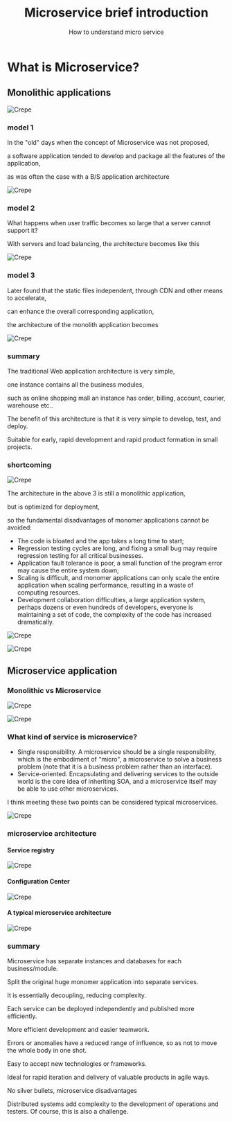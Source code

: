 ﻿---
layout: post
title: Microservice brief introduction
subtitle: How to understand micro service
tags: [technology]
comments: true
---


# What is Microservice?


## Monolithic applications

![Crepe](/img/microservice/p004.png)

### model 1

In the "old" days when the concept of Microservice was not proposed, 

a software application tended to develop and package all the features of the application, 

as was often the case with a B/S application architecture

![Crepe](/img/microservice/p001.png)

### model 2

What happens when user traffic becomes so large that a server cannot support it? 

With servers and load balancing, the architecture becomes like this

![Crepe](/img/microservice/p002.png)

### model 3

Later found that the static files independent, through CDN and other means to accelerate, 

can enhance the overall corresponding application, 

the architecture of the monolith application becomes

![Crepe](/img/microservice/p003.png)

### summary

The traditional Web application architecture is very simple, 

one instance contains all the business modules, 

such as online shopping mall an instance has order, billing, account, courier, warehouse etc.. 

The benefit of this architecture is that it is very simple to develop, test, and deploy. 

Suitable for early, rapid development and rapid product formation in small projects.

### shortcoming

![Crepe](/img/microservice/p005.png)

The architecture in the above 3 is still a monolithic application, 

but is optimized for deployment, 

so the fundamental disadvantages of monomer applications cannot be avoided:

  - The code is bloated and the app takes a long time to start;
  - Regression testing cycles are long, and fixing a small bug may require regression testing for all critical businesses.
  - Application fault tolerance is poor, a small function of the program error may cause the entire system down;
  - Scaling is difficult, and monomer applications can only scale the entire application when scaling performance, resulting in a waste of computing resources.
  - Development collaboration difficulties, a large application system, perhaps dozens or even hundreds of developers, everyone is maintaining a set of code, the complexity of the code has increased dramatically.


![Crepe](/img/microservice/p006.png)

![Crepe](/img/microservice/p013.png)

## Microservice application

### Monolithic vs Microservice

![Crepe](/img/microservice/p008.png)

![Crepe](/img/microservice/p010.png)

### What kind of service is microservice?

  - Single responsibility. A microservice should be a single responsibility, which is the embodiment of "micro", a microservice to solve a business problem (note that it is a business problem rather than an interface).
  - Service-oriented. Encapsulating and delivering services to the outside world is the core idea of inheriting SOA, and a microservice itself may be able to use other microservices.

I think meeting these two points can be considered typical microservices.

![Crepe](/img/microservice/p009.png)

### microservice architecture

#### Service registry

![Crepe](/img/microservice/p007.png)

#### Configuration Center

![Crepe](/img/microservice/p011.png)

#### A typical microservice architecture

![Crepe](/img/microservice/p012.png)


### summary

Microservice has separate instances and databases for each business/module. 

Split the original huge monomer application into separate services. 

It is essentially decoupling, reducing complexity.

Each service can be deployed independently and published more efficiently.

More efficient development and easier teamwork.

Errors or anomalies have a reduced range of influence, so as not to move the whole body in one shot.

Easy to accept new technologies or frameworks.

Ideal for rapid iteration and delivery of valuable products in agile ways.

No silver bullets, microservice disadvantages

Distributed systems add complexity to the development of operations and testers. Of course, this is also a challenge.